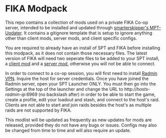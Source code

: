 # FIKA Modpack
This repo contains a collection of mods used on a private FIKA Co-op server, intended to be installed and updated through [smarterskipper's MPT-Updater](https://github.com/smarterskipper/MPT-UPDATER/releases). It contains a gitignore template that is setup to ignore anything other than client mods, server mods, and client specific configs.

You are required to already have an install of SPT and FIKA before installing this modpack, as it does not contain those necessary files. The latest version of FIKA will need two seperate files to be added to your SPT install, a [client mod](https://github.com/project-fika/Fika-Plugin/releases) and a [server mod](https://github.com/project-fika/Fika-Server/releases/), otherwise you will not be able to connect.

In order to connect to a co-op session, you will first need to install [Radmin VPN](https://www.radmin-vpn.com/). Inquire the host for server credentials. Once you have joined the Radmin server, open your SPT Launcher ONLY. You must then go into the Settings at the top of the launcher and change the URL to http://*hosts-radmin-ip*:6969 (no backslash after) in order to be able to start the game, create a profile, edit your loadout and stash, and connect to the host's raid. Clients are not able to start and join raids besides the host's as multiple raids are not supported by FIKA.

This modlist will be updated as frequently as new updates for mods are released, provided they do not have any bugs or issues. Configs may also be changed from time to time and will also require an update.
